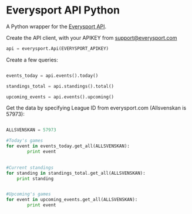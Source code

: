 Everysport API Python 
=====================

A Python wrapper for the [Everysport API](https://github.com/menmo/everysport-api-documentation). 


Create the API client, with your APIKEY from support@everysport.com

```python
api = everysport.Api(EVERYSPORT_APIKEY)
```

Create a few queries:

```python

events_today = api.events().today()

standings_total = api.standings().total()

upcoming_events = api.events().upcoming()
```

Get the data by specifying League ID from everysport.com (Allsvenskan is 57973):
```python

ALLSVENSKAN = 57973

#Today's games
for event in events_today.get_all(ALLSVENSKAN):
		print event
	

#Current standings
for standing in standings_total.get_all(ALLSVENSKAN):
	print standing


#Upcoming's games		
for event in upcoming_events.get_all(ALLSVENSKAN):
		print event	
```




